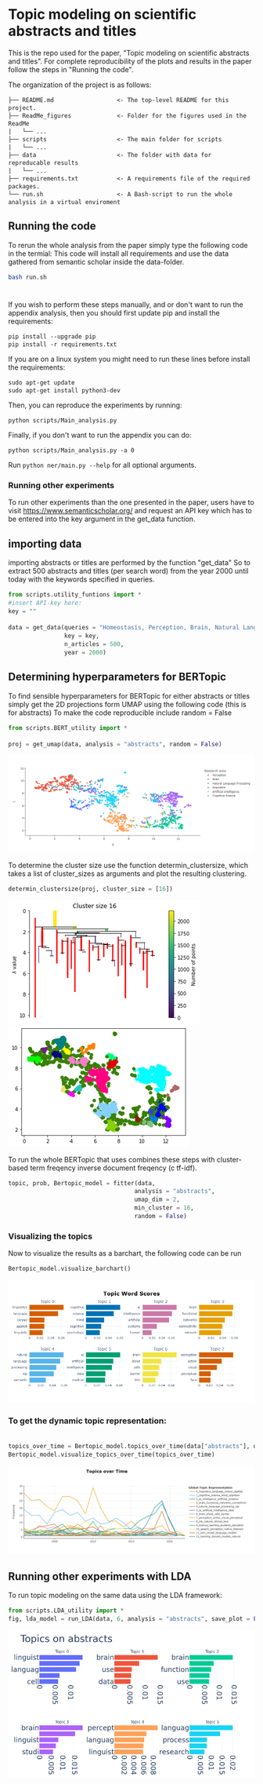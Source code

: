 
# Topic modeling on scientific abstracts and titles

This is the repo used for the paper,
"Topic modeling on scientific abstracts and titles".
For complete reproducibility of the plots and results in the paper
follow the steps in "Running the code".



The organization of the project is as follows:


```
├── README.md                  <- The top-level README for this project.
├── ReadMe_figures             <- Folder for the figures used in the ReadMe
|   └── ...
├── scripts                    <- The main folder for scripts
|   └── ...
├── data                       <- The folder with data for repreducable results
|   └── ...
├── requirements.txt           <- A requirements file of the required packages.
└── run.sh                     <- A Bash-script to run the whole analysis in a virtual enviroment

```






## Running the code

To rerun the whole analysis from the paper simply type the following code in the termial:
This code will install all requirements and use the data gathered from semantic scholar inside the data-folder. 

```bash
bash run.sh
```

#
If you wish to perform these steps manually, and or don't want to run the appendix analysis, then you should first update pip and install the requirements:

```
pip install --upgrade pip
pip install -r requirements.txt
```

If you are on a linux system you might need to run these lines before install the requirements:
```
sudo apt-get update 
sudo apt-get install python3-dev
```



Then, you can reproduce the experiments by running:

```
python scripts/Main_analysis.py
```

Finally, if you don't want to run the appendix you can do:
```
python scripts/Main_analysis.py -a 0
```

Run `python ner/main.py --help` for all optional arguments.


### Running other experiments
To run other experiments than the one presented in the paper, users have to visit https://www.semanticscholar.org/ and request an API key
which has to be entered into the key argument in the get_data function.


## importing data
importing abstracts or titles are performed by the function "get_data"
So to extract 500 abstracts and titles (per search word) from the year 2000 until today with the keywords specified in queries. 

```python
from scripts.utility_funtions import *
#insert API-key here:
key = ""

data = get_data(queries = "Homeostasis, Perception, Brain, Natural Language Processing, linguistics",
                key = key,
                n_articles = 500,
                year = 2000)

```

## Determining hyperparameters for BERTopic
To find sensible hyperparameters for BERTopic for either abstracts or titles simply get the 2D projections
form UMAP using the following code (this is for abstracts)
To make the code reproducible include random = False
```python
from scripts.BERT_utility import *

proj = get_umap(data, analysis = "abstracts", random = False)
```


![](Readme_figures/UMAP.png)


To determine the cluster size use the function determin_clustersize, which takes a list of cluster_sizes as arguments and plot the resulting clustering.

```python
determin_clustersize(proj, cluster_size = [16])
```


![](Readme_figures/Condenced_cluster.png)           ![](Readme_figures/Implication_of_condenced_cluster.png)


To run the whole BERTopic that uses combines these steps with cluster-based term freqency inverse document freqency (c tf-idf).

```python 
topic, prob, Bertopic_model = fitter(data,
                                    analysis = "abstracts",
                                    umap_dim = 2,
                                    min_cluster = 16,
                                    random = False)
```

### Visualizing the topics
Now to visualize the results as a barchart, the following code can be run

```python 
Bertopic_model.visualize_barchart()
```

![](Readme_figures/Topics.png)

### To get the dynamic topic representation:

```python 

topics_over_time = Bertopic_model.topics_over_time(data["abstracts"], data["years"])
Bertopic_model.visualize_topics_over_time(topics_over_time)
```

![](Readme_figures/Topics_over_time.png)


## Running other experiments with LDA
To run topic modeling on the same data using the LDA framework:

```python 
from scripts.LDA_utility import * 
fig, lda_model = run_LDA(data, 6, analysis = "abstracts", save_plot = False, bow = 1, alpha = "auto", random = True):
```

![](Readme_figures/LDA_topics.png)